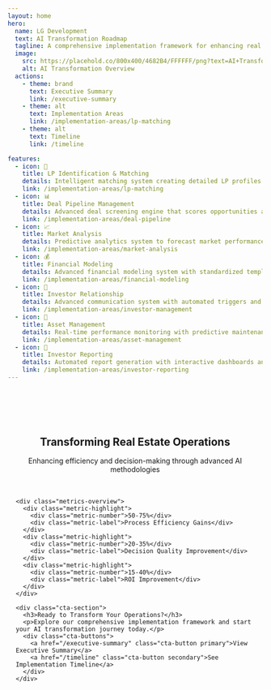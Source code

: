 ```yaml
---
layout: home
hero:
  name: LG Development
  text: AI Transformation Roadmap
  tagline: A comprehensive implementation framework for enhancing real estate operations through advanced AI methodologies
  image:
    src: https://placehold.co/800x400/4682B4/FFFFFF/png?text=AI+Transformation+Overview
    alt: AI Transformation Overview
  actions:
    - theme: brand
      text: Executive Summary
      link: /executive-summary
    - theme: alt
      text: Implementation Areas
      link: /implementation-areas/lp-matching
    - theme: alt
      text: Timeline
      link: /timeline

features:
  - icon: 🤝
    title: LP Identification & Matching
    details: Intelligent matching system creating detailed LP profiles and automatically matching them with suitable investment opportunities.
    link: /implementation-areas/lp-matching
  - icon: 📊
    title: Deal Pipeline Management
    details: Advanced deal screening engine that scores opportunities against multiple LP profiles simultaneously.
    link: /implementation-areas/deal-pipeline
  - icon: 📈
    title: Market Analysis
    details: Predictive analytics system to forecast market performance in target geographies with automated monitoring.
    link: /implementation-areas/market-analysis
  - icon: 💰
    title: Financial Modeling
    details: Advanced financial modeling system with standardized templates and sensitivity testing algorithms.
    link: /implementation-areas/financial-modeling
  - icon: 👥
    title: Investor Relationship
    details: Advanced communication system with automated triggers and personalized content generation.
    link: /implementation-areas/investor-management
  - icon: 🏢
    title: Asset Management
    details: Real-time performance monitoring with predictive maintenance algorithms and optimization recommendations.
    link: /implementation-areas/asset-management
  - icon: 📝
    title: Investor Reporting
    details: Automated report generation with interactive dashboards and customized insights.
    link: /implementation-areas/investor-reporting
---
```


<style>
.metrics-section {
  padding: 4rem 0;
  background-color: var(--vp-c-bg-soft);
}

.container {
  max-width: 1200px;
  margin: 0 auto;
  padding: 0 1rem;
}

.section-title {
  text-align: center;
  margin-bottom: 3rem;
}

.section-title h2 {
  margin-bottom: 1rem;
}

.metrics-overview {
  display: flex;
  justify-content: space-around;
  gap: 2rem;
  flex-wrap: wrap;
}

.metric-highlight {
  text-align: center;
  flex: 1;
  min-width: 200px;
}

.metric-number {
  font-size: 2.5rem;
  font-weight: bold;
  color: var(--vp-c-brand);
  margin-bottom: 0.5rem;
}

.metric-label {
  font-size: 1.1rem;
  color: var(--vp-c-text-2);
}

@media (max-width: 768px) {
  .metric-highlight {
    flex-basis: 100%;
  }
}

.cta-section {
  text-align: center;
  margin-top: 4rem;
  padding: 2rem;
  background-color: var(--vp-c-bg-soft);
  border-radius: 8px;
}

.cta-section h3 {
  margin-bottom: 1rem;
}

.cta-buttons {
  display: flex;
  gap: 1rem;
  justify-content: center;
  margin-top: 2rem;
}

.cta-button {
  padding: 0.8rem 1.6rem;
  border-radius: 6px;
  text-decoration: none;
  font-weight: 500;
}

.cta-button.primary {
  background-color: var(--vp-c-brand);
  color: white;
}

.cta-button.secondary {
  border: 1px solid var(--vp-c-brand);
  color: var(--vp-c-brand);
}</style>

<div class="metrics-section">
  <div class="container">
    <div class="section-title">
      <h2>Transforming Real Estate Operations</h2>
      <p>Enhancing efficiency and decision-making through advanced AI methodologies</p>
    </div>
    
    <div class="metrics-overview">
      <div class="metric-highlight">
        <div class="metric-number">50-75%</div>
        <div class="metric-label">Process Efficiency Gains</div>
      </div>
      <div class="metric-highlight">
        <div class="metric-number">20-35%</div>
        <div class="metric-label">Decision Quality Improvement</div>
      </div>
      <div class="metric-highlight">
        <div class="metric-number">15-40%</div>
        <div class="metric-label">ROI Improvement</div>
      </div>
    </div>
    
    <div class="cta-section">
      <h3>Ready to Transform Your Operations?</h3>
      <p>Explore our comprehensive implementation framework and start your AI transformation journey today.</p>
      <div class="cta-buttons">
        <a href="/executive-summary" class="cta-button primary">View Executive Summary</a>
        <a href="/timeline" class="cta-button secondary">See Implementation Timeline</a>
      </div>
    </div>
  </div>
</div>